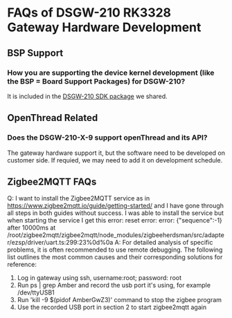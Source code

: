 # FAQs of DSGW-210 RK3328 Gateway Hardware Development  
## BSP Support  
### How you are supporting the device kernel development (like the BSP = Board Support Packages) for DSGW-210?  
It is included in the [DSGW-210 SDK package](https://drive.google.com/file/d/1i_vDZ-LLWvsb8IMXVAE1BYTFEv45zVBv/view) we shared.

## OpenThread Related  
### Does the DSGW-210-X-9 support openThread and its API?  
The gateway hardware support it, but the software need to be developed on customer side. If requied, we may need to add it on development schedule.  

## Zigbee2MQTT FAQs
Q: I want to install the Zigbee2MQTT service as in 
https://www.zigbee2mqtt.io/guide/getting-started/ and
I have gone through all steps in both guides without success. I was able to install the service but when starting the service I get this error:
reset error: error: {"sequence":-1} after 10000ms at /root/zigbee2mqtt/zigbee2mqtt/node_modules/zigbeeherdsman/src/adapter/ezsp/driver/uart.ts:299:23%0d%0a
A: For detailed analysis of specific problems, it is often recommended to use remote debugging. The following list outlines the most common causes and their corresponding solutions for reference:
1. Log in gateway using ssh, username:root; password: root
2. Run ps | grep Amber and record the usb port it's using, for example /dev/ttyUSB1
3. Run 'kill -9 $(pidof AmberGwZ3)' command to stop the zigbee program
4. Use the recorded USB port in section 2 to start zigbee2mqtt again
